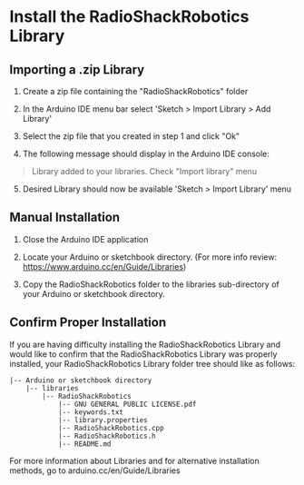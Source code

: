 
# Install the RadioShackRobotics Library

## Importing a .zip Library

1. Create a zip file containing the "RadioShackRobotics" folder

2. In the Arduino IDE menu bar select 'Sketch > Import Library > Add Library'

3. Select the zip file that you created in step 1 and click "Ok"

4. The following message should display in the Arduino IDE console:
> Library added to your libraries. Check "Import library" menu

5. Desired Library should now be available 'Sketch > Import Library' menu

## Manual Installation ##

1. Close the Arduino IDE application

2. Locate your Arduino or sketchbook directory. (For more info review: https://www.arduino.cc/en/Guide/Libraries)

2. Copy the RadioShackRobotics folder to the libraries sub-directory of your Arduino or sketchbook directory.

## Confirm Proper Installation

If you are having difficulty installing the RadioShackRobotics Library and would like to confirm that the RadioShackRobotics Library was properly installed, your RadioShackRobotics Library folder tree should like as follows:

    |-- Arduino or sketchbook directory
        |-- libraries
            |-- RadioShackRobotics
                |-- GNU GENERAL PUBLIC LICENSE.pdf
                |-- keywords.txt
                |-- library.properties
                |-- RadioShackRobotics.cpp
                |-- RadioShackRobotics.h
                |-- README.md

For more information about Libraries and for alternative installation methods, go to arduino.cc/en/Guide/Libraries



